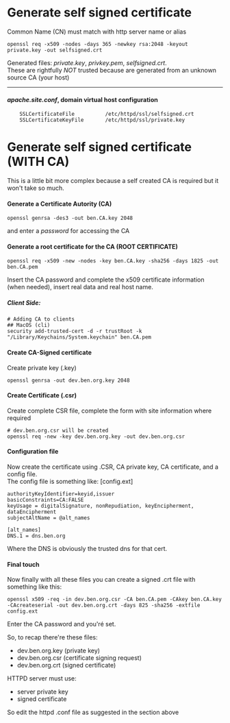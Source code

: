 # Generate self signed certificate
Common Name (CN) must match with http server name or alias
```
openssl req -x509 -nodes -days 365 -newkey rsa:2048 -keyout private.key -out selfsigned.crt
```
Generated files: _private.key_, _privkey.pem_, _selfsigned.crt_.  
These are rightfully *NOT* trusted because are generated from an unknown source CA (your host)

---

#### _apache.site.conf_, domain virtual host configuration
```
    SSLCertificateFile          /etc/httpd/ssl/selfsigned.crt
    SSLCertificateKeyFile       /etc/httpd/ssl/private.key
```

# Generate self signed certificate (WITH CA)
This is a little bit more complex because a self created CA is required but it won't take so much.
#### Generate a Certificate Autority (CA)
```
openssl genrsa -des3 -out ben.CA.key 2048
```
and enter a _password_ for accessing the CA
#### Generate a root certificate for the CA (ROOT CERTIFICATE)
```
openssl req -x509 -new -nodes -key ben.CA.key -sha256 -days 1825 -out ben.CA.pem
```
Insert the CA password and complete the x509 certificate information (when needed), insert real data and real host name.  
  
##### Client Side:
```
# Adding CA to clients
## MacOS (cli)
security add-trusted-cert -d -r trustRoot -k "/Library/Keychains/System.keychain" ben.CA.pem
```

#### Create CA-Signed certificate  
Create private key (.key)
```
openssl genrsa -out dev.ben.org.key 2048
```
#### Create Certificate (.csr)
Create complete CSR file, complete the form with site information where required
```
# dev.ben.org.csr will be created
openssl req -new -key dev.ben.org.key -out dev.ben.org.csr
```

#### Configuration file
Now create the certificate using .CSR, CA private key, CA certificate, and a config file.  
The config file is something like:
[config.ext]
```
authorityKeyIdentifier=keyid,issuer
basicConstraints=CA:FALSE
keyUsage = digitalSignature, nonRepudiation, keyEncipherment, dataEncipherment
subjectAltName = @alt_names

[alt_names]
DNS.1 = dns.ben.org
```
Where the DNS is obviously the trusted dns for that cert.

#### Final touch
Now finally with all these files you can create a signed .crt file with something like this:
```
openssl x509 -req -in dev.ben.org.csr -CA ben.CA.pem -CAkey ben.CA.key -CAcreateserial -out dev.ben.org.crt -days 825 -sha256 -extfile config.ext
```
Enter the CA password and you'ré set.  

So, to recap there're these files:
- dev.ben.org.key (private key)
- dev.ben.org.csr (certificate signing request)
- dev.ben.org.crt (signed certificate)

HTTPD server must use:
- server private key
- signed certificate

So edit the httpd .conf file as suggested in the section above
